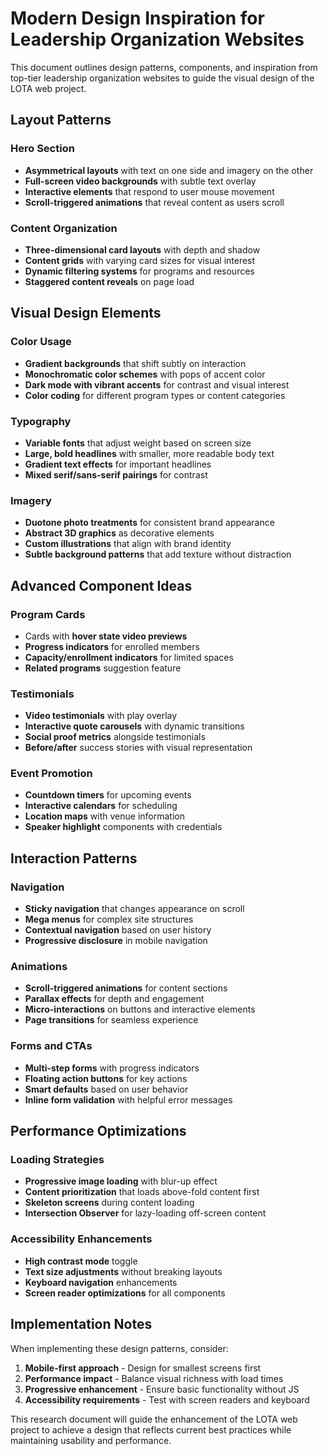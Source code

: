 # Modern Design Inspiration for Leadership Organization Websites

This document outlines design patterns, components, and inspiration from top-tier leadership organization websites to guide the visual design of the LOTA web project.

## Layout Patterns

### Hero Section
- **Asymmetrical layouts** with text on one side and imagery on the other
- **Full-screen video backgrounds** with subtle text overlay
- **Interactive elements** that respond to user mouse movement
- **Scroll-triggered animations** that reveal content as users scroll

### Content Organization
- **Three-dimensional card layouts** with depth and shadow
- **Content grids** with varying card sizes for visual interest
- **Dynamic filtering systems** for programs and resources
- **Staggered content reveals** on page load

## Visual Design Elements

### Color Usage
- **Gradient backgrounds** that shift subtly on interaction
- **Monochromatic color schemes** with pops of accent color
- **Dark mode with vibrant accents** for contrast and visual interest
- **Color coding** for different program types or content categories

### Typography
- **Variable fonts** that adjust weight based on screen size
- **Large, bold headlines** with smaller, more readable body text
- **Gradient text effects** for important headlines
- **Mixed serif/sans-serif pairings** for contrast

### Imagery
- **Duotone photo treatments** for consistent brand appearance
- **Abstract 3D graphics** as decorative elements
- **Custom illustrations** that align with brand identity
- **Subtle background patterns** that add texture without distraction

## Advanced Component Ideas

### Program Cards
- Cards with **hover state video previews**
- **Progress indicators** for enrolled members
- **Capacity/enrollment indicators** for limited spaces
- **Related programs** suggestion feature

### Testimonials
- **Video testimonials** with play overlay
- **Interactive quote carousels** with dynamic transitions
- **Social proof metrics** alongside testimonials
- **Before/after** success stories with visual representation

### Event Promotion
- **Countdown timers** for upcoming events
- **Interactive calendars** for scheduling
- **Location maps** with venue information
- **Speaker highlight** components with credentials

## Interaction Patterns

### Navigation
- **Sticky navigation** that changes appearance on scroll
- **Mega menus** for complex site structures
- **Contextual navigation** based on user history
- **Progressive disclosure** in mobile navigation

### Animations
- **Scroll-triggered animations** for content sections
- **Parallax effects** for depth and engagement
- **Micro-interactions** on buttons and interactive elements
- **Page transitions** for seamless experience

### Forms and CTAs
- **Multi-step forms** with progress indicators
- **Floating action buttons** for key actions
- **Smart defaults** based on user behavior
- **Inline form validation** with helpful error messages

## Performance Optimizations

### Loading Strategies
- **Progressive image loading** with blur-up effect
- **Content prioritization** that loads above-fold content first
- **Skeleton screens** during content loading
- **Intersection Observer** for lazy-loading off-screen content

### Accessibility Enhancements
- **High contrast mode** toggle
- **Text size adjustments** without breaking layouts
- **Keyboard navigation** enhancements
- **Screen reader optimizations** for all components

## Implementation Notes

When implementing these design patterns, consider:

1. **Mobile-first approach** - Design for smallest screens first
2. **Performance impact** - Balance visual richness with load times
3. **Progressive enhancement** - Ensure basic functionality without JS
4. **Accessibility requirements** - Test with screen readers and keyboard

This research document will guide the enhancement of the LOTA web project to achieve a design that reflects current best practices while maintaining usability and performance.